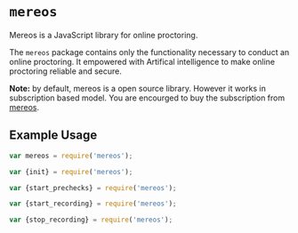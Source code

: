 # `mereos`

Mereos is a JavaScript library for online proctoring.

The `mereos` package contains only the functionality necessary to conduct an online proctoring. It empowered with Artifical intelligence to make online proctoring reliable and secure.

**Note:** by default, mereos is a open source library. However it works in subscription based model. You are encourged to buy the subscription from [mereos](https://mereos.eu). 

## Example Usage

```js
var mereos = require('mereos');
```

```js
var {init} = require('mereos');
```

```js
var {start_prechecks} = require('mereos');
```

```js
var {start_recording} = require('mereos');
```

```js
var {stop_recording} = require('mereos');
```